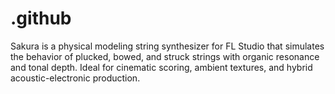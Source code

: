 # .github
Sakura is a physical modeling string synthesizer for FL Studio that simulates the behavior of plucked, bowed, and struck strings with organic resonance and tonal depth. Ideal for cinematic scoring, ambient textures, and hybrid acoustic-electronic production.

